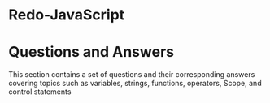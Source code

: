 # Redo-JavaScript
# Questions and Answers
  This section contains a set of questions and their corresponding answers covering topics such as variables, strings, functions, operators, Scope, and control statements
